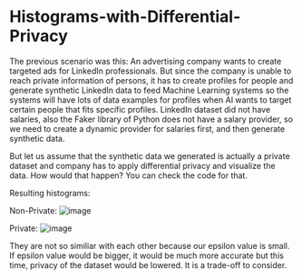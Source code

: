 # Histograms-with-Differential-Privacy
 The previous scenario was this: An advertising company wants to create targeted ads for LinkedIn professionals. But
 since the company is unable to reach private information of persons, it has to create profiles for people and
 generate synthetic LinkedIn data to feed Machine Learning systems so the systems will have lots of data examples
 for profiles when AI wants to target certain people that fits specific profiles. LinkedIn dataset did not have
 salaries, also the Faker library of Python does not have a salary provider, so we need to create a dynamic provider
 for salaries first, and then generate synthetic data.

 But let us assume that the synthetic data we generated is actually a private dataset and company has to apply
 differential privacy and visualize the data. How would that happen? You can check the code for that.
 
 Resulting histograms:
 
 Non-Private: ![image](https://user-images.githubusercontent.com/95018675/189114748-b9871793-0787-4d7c-82da-aad00be4695c.png)

 
 Private: ![image](https://user-images.githubusercontent.com/95018675/189114781-76e317a7-ea59-4705-becb-5736ada462d6.png)

They are not so similiar with each other because our epsilon value is small. If epsilon value would be bigger, it would be much more accurate
but this time, privacy of the dataset would be lowered. It is a trade-off to consider.
 

